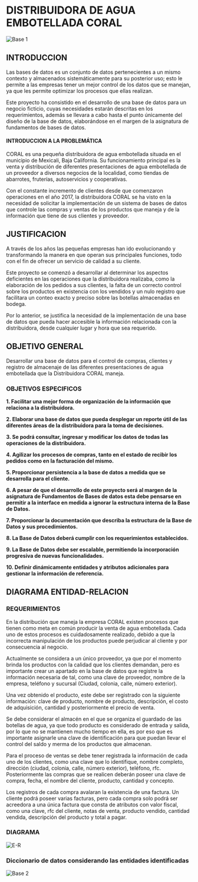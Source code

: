 # DISTRIBUIDORA DE AGUA EMBOTELLADA CORAL

![Base 1](https://github.com/GilbertoGarcia/Distribuidora-de-Agua-Embotellada-Coral/blob/master/Producto%20base%201.1.png)

## INTRODUCCION

Las bases de datos es un conjunto de datos pertenecientes a un mismo contexto y almacenados sistemáticamente para su posterior uso; 
esto le permite a las empresas tener un mejor control de los datos que se manejan, ya que les permite optimizar los procesos que ellas realizan. 

Este proyecto ha consistido en el desarrollo de una base de datos para un negocio ficticio, cuyas necesidades estarán descritas en los requerimientos, además se llevara a cabo hasta el punto únicamente del diseño de la base de datos, elaborándose en el margen de la asignatura de fundamentos de bases de datos.

#### INTRODUCCION A LA PROBLEMÁTICA

CORAL es una pequeña distribuidora de agua embotellada situada en el municipio de Mexicali, Baja California. Su funcionamiento principal es la venta y distribución de diferentes presentaciones de agua embotellada de un proveedor a diversos negocios de la localidad, como tiendas de abarrotes, fruterías, autoservicios y cooperativas. 

Con el constante incremento de clientes desde que comenzaron operaciones en el año 2017, la distribuidora CORAL se ha visto en la necesidad de solicitar la implementación de un sistema de bases de datos que controle las compras y ventas de los productos que maneja y de la información que tiene de sus clientes y proveedor.

## JUSTIFICACION

A través de los años las pequeñas empresas han ido evolucionando y transformando la manera en que operan sus principales funciones, todo con el fin de ofrecer un servicio de calidad a su cliente. 

Este proyecto se comenzó a desarrollar al determinar los aspectos deficientes en las operaciones que la distribuidora realizaba, como la elaboración  de los pedidos a sus clientes, la falta de un correcto control sobre los productos en existencia con los vendidos y un nulo registro que facilitara un conteo exacto y preciso sobre las botellas almacenadas en bodega. 

Por lo anterior, se justifica la necesidad de la implementación de una base de datos que pueda hacer accesible la información relacionada con la distribuidora, desde cualquier lugar y hora que sea requerido.

## OBJETIVO GENERAL

Desarrollar una base de datos para el control de compras, clientes y registro de almacenaje de las diferentes presentaciones de agua embotellada que la Distribuidora CORAL maneja.

### OBJETIVOS ESPECIFICOS

**1.	Facilitar una mejor forma de organización de la información que relaciona a la distribuidora.**

**2.	Elaborar una base de datos que pueda desplegar un reporte útil de las diferentes áreas de la distribuidora para la toma de decisiones.**

**3.	Se podrá consultar, ingresar y modificar los datos de todas las operaciones de la distribuidora.**

**4.	Agilizar los procesos de compras, tanto en el estado de recibir los pedidos como en la facturación del mismo.**

**5.	Proporcionar persistencia a la base de datos a medida que se desarrolla para el cliente.**

**6.	A pesar de que el desarrollo de este proyecto será al margen de la asignatura de Fundamentos de Bases de datos esta debe pensarse en permitir a la interface en medida a ignorar la estructura interna de la Base de Datos.**

**7.	Proporcionar la documentación que describa la estructura de la Base de Datos y sus procedimientos.**

**8.	La Base de Datos deberá cumplir con los requerimientos establecidos.**

**9.	La Base de Datos debe ser escalable, permitiendo la incorporación progresiva de nuevas funcionalidades.**

**10.	Definir dinámicamente entidades y atributos adicionales para gestionar la información de referencia.**

## DIAGRAMA ENTIDAD-RELACION

### REQUERIMIENTOS

En la distribución que maneja la empresa CORAL existen procesos que tienen como meta en común producir la venta de agua embotellada. Cada uno de estos procesos es cuidadosamente realizado, debido a que la incorrecta manipulación de los productos puede perjudicar al cliente y por consecuencia al negocio.

Actualmente se considera a un único proveedor, ya que por el momento brinda los productos con la calidad que los clientes demandan, pero es importante crear un apartado en la base de datos que registre la información necesaria de tal, como una clave de proveedor, nombre de la empresa, teléfono y sucursal (Ciudad, colonia, calle, número exterior).

Una vez obtenido el producto, este debe ser registrado con la siguiente información: clave de producto, nombre de producto, descripción, el costo de adquisición, cantidad y posteriormente el precio de venta. 

Se debe considerar el almacén en el que se organiza el guardado de las botellas de agua, ya que todo producto es considerado de entrada y salida, por lo que no se mantienen mucho tiempo en ella, es por eso que es importante asignarle una clave de identificación para que puedan llevar el control del saldo y merma de los productos que almacenan.

Para el proceso de ventas se debe tener registrada la información de cada uno de los clientes, como una clave que lo identifique, nombre completo, dirección (ciudad, colonia, calle, número exterior), teléfono, rfc.  Posteriormente las compras que se realicen deberán poseer una clave de compra, fecha, el nombre del cliente, producto, cantidad y concepto. 

Los registros de cada compra avalaran la existencia de una factura. Un cliente podrá poseer varias facturas, pero cada compra solo podrá ser acreedora a una única factura que consta de atributos con valor fiscal, como  una clave, rfc del cliente, notas de venta, producto vendido, cantidad vendida, descripción del producto y total a pagar.

### DIAGRAMA
![E-R](https://github.com/GilbertoGarcia/Distribuidora-de-Agua-Embotellada-Coral/blob/master/Diagrama%20Entidad%20Relacion%202.png)

### Diccionario de datos considerando las entidades identificadas

![Base 2](https://github.com/GilbertoGarcia/Distribuidora-de-Agua-Embotellada-Coral/blob/master/Producto%20base%202.png)

